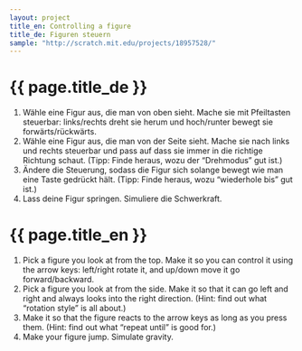 ```yaml
---
layout: project
title_en: Controlling a figure
title_de: Figuren steuern
sample: "http://scratch.mit.edu/projects/18957528/"
---
```


# {{ page.title_de }}

1. Wähle eine Figur aus, die man von oben sieht. Mache sie mit Pfeiltasten steuerbar: links/rechts dreht sie herum und hoch/runter bewegt sie forwärts/rückwärts.
2. Wähle eine Figur aus, die man von der Seite sieht. Mache sie nach links und rechts steuerbar und pass auf dass sie immer in die richtige Richtung schaut. (Tipp: Finde heraus, wozu der “Drehmodus” gut ist.)
3. Ändere die Steuerung, sodass die Figur sich solange bewegt wie man eine Taste gedrückt hält. (Tipp: Finde heraus, wozu “wiederhole bis” gut ist.)
4. Lass deine Figur springen. Simuliere die Schwerkraft.

# {{ page.title_en }}

1. Pick a figure you look at from the top. Make it so you can control it using the arrow keys: left/right rotate it, and up/down move it go forward/backward.
2. Pick a figure you look at from the side. Make it so that it can go left and right and always looks into the right direction. (Hint: find out what “rotation style” is all about.)
3. Make it so that the figure reacts to the arrow keys as long as you press them. (Hint: find out what “repeat until” is good for.)
4. Make your figure jump. Simulate gravity.
